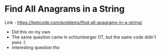 # Find All Anagrams in a String

Link - https://leetcode.com/problems/find-all-anagrams-in-a-string/

* Did this on my own
* The same question came in schlumberger OT, but the same code didn't pass :(
* Interesting question tho
